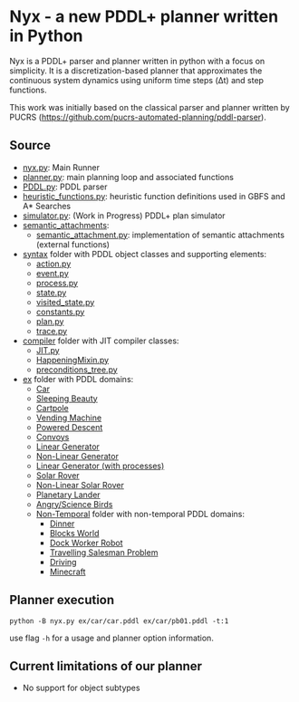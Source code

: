 # Nyx - a new PDDL+ planner written in Python

Nyx is a PDDL+ parser and planner written in python with a focus on simplicity. It is a discretization-based planner that approximates the continuous system dynamics using uniform time steps (Δt) and step functions.


This work was initially based on the classical parser and planner written by PUCRS (https://github.com/pucrs-automated-planning/pddl-parser).

## Source
- [nyx.py](nyx.py): Main Runner
- [planner.py](planner.py): main planning loop and associated functions
- [PDDL.py](PDDL.py): PDDL parser
- [heuristic_functions.py](heuristic_functions.py): heuristic function definitions used in GBFS and A* Searches
- [simulator.py](simulator.py): (Work in Progress) PDDL+ plan simulator
- [semantic_attachments](semantic_attachments/):
  - [semantic_attachment.py](semantic_attachments/semantic_attachment.py): implementation of  semantic attachments (external functions)
- [syntax](syntax/) folder with PDDL object classes and supporting elements:
  - [action.py](syntax/action.py) 
  - [event.py](syntax/event.py) 
  - [process.py](syntax/process.py)
  - [state.py](syntax/state.py)
  - [visited_state.py](syntax/visited_state.py)
  - [constants.py](syntax/constants.py)
  - [plan.py](syntax/plan.py)
  - [trace.py](syntax/trace.py)
- [compiler](compiler/) folder with JIT compiler classes:
  - [JIT.py](compiler/JIT.py)
  - [HappeningMixin.py](compiler/HappeningMixin.py)
  - [preconditions_tree.py](compiler/preconditions_tree.py)
- [ex](ex/) folder with PDDL domains:
  - [Car](ex/car)
  - [Sleeping Beauty](ex/sleeping_beauty/)
  - [Cartpole](ex/cartpole/)
  - [Vending Machine](ex/vending_machine/)
  - [Powered Descent](ex/1D-powered-descent/)
  - [Convoys](ex/convoys_mt/)
  - [Linear Generator](ex/linear-generator/)
  - [Non-Linear Generator](ex/non-linear-generator/)
  - [Linear Generator (with processes)](ex/lg_process/)
  - [Solar Rover](ex/solar-rover/)
  - [Non-Linear Solar Rover](ex/non-linear-solar-rover/)
  - [Planetary Lander](ex/planetary/)
  - [Angry/Science Birds](ex/sb/)
  - [Non-Temporal](ex/non-temporal/) folder with non-temporal PDDL domains:
	  - [Dinner](ex/non-temporal/dinner/)
	  - [Blocks World](ex/non-temporal/blocksworld/)
	  - [Dock Worker Robot](ex/non-temporal/dwr/)
	  - [Travelling Salesman Problem](ex/non-temporal/tsp/)
    - [Driving](ex/non-temporal/driving/)
    - [Minecraft](ex/non-temporal/minecraft/)

## Planner execution
```Shell
python -B nyx.py ex/car/car.pddl ex/car/pb01.pddl -t:1
```

use flag ```-h``` for a usage and planner option information.

## Current limitations of our planner
- No support for object subtypes

